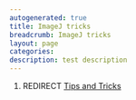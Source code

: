 ```yaml
---
autogenerated: true
title: ImageJ tricks
breadcrumb: ImageJ tricks
layout: page
categories: 
description: test description
---
```


1.  REDIRECT [Tips and Tricks](Tips_and_Tricks )
